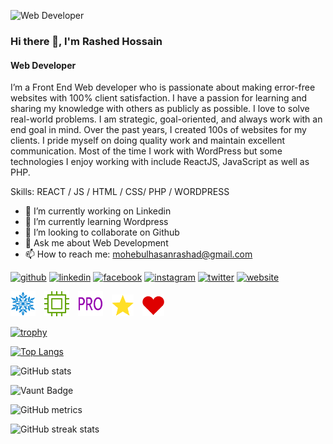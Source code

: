 ![Web Developer](https://media.licdn.com/dms/image/D5616AQH4HcaawrzMzw/profile-displaybackgroundimage-shrink_350_1400/0/1700492941717?e=1708560000&v=beta&t=HMOCm-WWXZRImDAbFnavJOT3szb0lVt9oHwttA5JJGQ)

### Hi there 👋, I'm Rashed Hossain
#### Web Developer


I’m a Front End Web developer who is passionate about making error-free websites with 100% client satisfaction. I have a passion for learning and sharing my knowledge with others as publicly as possible. I love to solve real-world problems. I am strategic, goal-oriented, and always work with an end goal in mind. Over the past years, I created 100s of websites for my clients. I pride myself on doing quality work and maintain excellent communication. Most of the time I work with WordPress but some technologies I enjoy working with include ReactJS, JavaScript as well as PHP.

Skills: REACT / JS / HTML / CSS/ PHP / WORDPRESS

- 🔭 I’m currently working on Linkedin 
- 🌱 I’m currently learning Wordpress 
- 👯 I’m looking to collaborate on Github 
- 💬 Ask me about Web Development 
- 📫 How to reach me: mohebulhasanrashad@gmail.com 


[<img src='https://cdn.jsdelivr.net/npm/simple-icons@3.0.1/icons/github.svg' alt='github' height='40'>](https://github.com/rashedhossain25)  [<img src='https://cdn.jsdelivr.net/npm/simple-icons@3.0.1/icons/linkedin.svg' alt='linkedin' height='40'>](https://www.linkedin.com/in/rashedhossain25/)  [<img src='https://cdn.jsdelivr.net/npm/simple-icons@3.0.1/icons/facebook.svg' alt='facebook' height='40'>](https://www.facebook.com/rashedhossain25)  [<img src='https://cdn.jsdelivr.net/npm/simple-icons@3.0.1/icons/instagram.svg' alt='instagram' height='40'>](https://www.instagram.com/rashed_hossain25/)  [<img src='https://cdn.jsdelivr.net/npm/simple-icons@3.0.1/icons/twitter.svg' alt='twitter' height='40'>](https://twitter.com/rashedhossain07)  [<img src='https://cdn.jsdelivr.net/npm/simple-icons@3.0.1/icons/icloud.svg' alt='website' height='40'>](https://rashedhossain.fun/)  

<a href='https://archiveprogram.github.com/'><img src='https://raw.githubusercontent.com/acervenky/animated-github-badges/master/assets/acbadge.gif' width='40' height='40'></a> <a href='https://docs.github.com/en/developers'><img src='https://raw.githubusercontent.com/acervenky/animated-github-badges/master/assets/devbadge.gif' width='40' height='40'></a> <a href='https://github.com/pricing'><img src='https://raw.githubusercontent.com/acervenky/animated-github-badges/master/assets/pro.gif' width='40' height='40'></a> <a href='https://stars.github.com/'><img src='https://raw.githubusercontent.com/acervenky/animated-github-badges/master/assets/starbadge.gif' width='35' height='35'></a> <a href='https://docs.github.com/en/github/supporting-the-open-source-community-with-github-sponsors'><img src='https://raw.githubusercontent.com/acervenky/animated-github-badges/master/assets/sponsorbadge.gif' width='35' height='35'></a> 

[![trophy](https://github-profile-trophy.vercel.app/?username=rashedhossain25)](https://github.com/ryo-ma/github-profile-trophy)

[![Top Langs](https://github-readme-stats.vercel.app/api/top-langs/?username=rashedhossain25)](https://github.com/anuraghazra/github-readme-stats)

![GitHub stats](https://github-readme-stats.vercel.app/api?username=rashedhossain25&show_icons=true&count_private=true)  

![Vaunt Badge](https://api.vaunt.dev/v1/github/entities/rashedhossain25/contributions?format=svg&private=true)  

![GitHub metrics](https://metrics.lecoq.io/rashedhossain25)  

![GitHub streak stats](https://streak-stats.demolab.com/?user=rashedhossain25)  

